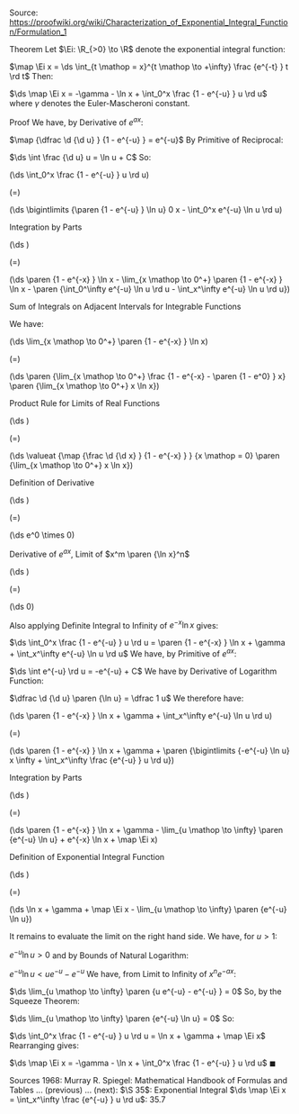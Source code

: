 # 

Source: https://proofwiki.org/wiki/Characterization_of_Exponential_Integral_Function/Formulation_1

Theorem
Let $\Ei: \R_{>0} \to \R$ denote the exponential integral function:

$\map \Ei x = \ds \int_{t \mathop = x}^{t \mathop \to +\infty} \frac {e^{-t} } t \rd t$
Then:

$\ds \map \Ei x = -\gamma - \ln x + \int_0^x \frac {1 - e^{-u} } u \rd u$
where $\gamma$ denotes the Euler-Mascheroni constant.


Proof
We have, by Derivative of $e^{a x}$: 

$\map {\dfrac \d {\d u} } {1 - e^{-u} } = e^{-u}$
By Primitive of Reciprocal:

$\ds \int \frac {\d u} u = \ln u + C$
So: 














\(\ds \int_0^x \frac {1 - e^{-u} } u \rd u\)

\(=\)







\(\ds \bigintlimits {\paren {1 - e^{-u} } \ln u} 0 x - \int_0^x e^{-u} \ln u \rd u\)





Integration by Parts














\(\ds \)

\(=\)







\(\ds \paren {1 - e^{-x} } \ln x - \lim_{x \mathop \to 0^+} \paren {1 - e^{-x} } \ln x - \paren {\int_0^\infty e^{-u} \ln u \rd u - \int_x^\infty e^{-u} \ln u \rd u}\)





Sum of Integrals on Adjacent Intervals for Integrable Functions



We have: 














\(\ds \lim_{x \mathop \to 0^+} \paren {1 - e^{-x} } \ln x\)

\(=\)







\(\ds \paren {\lim_{x \mathop \to 0^+} \frac {1 - e^{-x} - \paren {1 - e^0} } x} \paren {\lim_{x \mathop \to 0^+} x \ln x}\)





Product Rule for Limits of Real Functions














\(\ds \)

\(=\)







\(\ds \valueat {\map {\frac \d {\d x} } {1 - e^{-x} } } {x \mathop = 0} \paren {\lim_{x \mathop \to 0^+} x \ln x}\)





Definition of Derivative














\(\ds \)

\(=\)







\(\ds e^0 \times 0\)





Derivative of $e^{a x}$, Limit of $x^m \paren {\ln x}^n$














\(\ds \)

\(=\)







\(\ds 0\)









Also applying Definite Integral to Infinity of $e^{-x} \ln x$ gives:

$\ds \int_0^x \frac {1 - e^{-u} } u \rd u = \paren {1 - e^{-x} } \ln x + \gamma + \int_x^\infty e^{-u} \ln u \rd u$
We have, by Primitive of $e^{a x}$:

$\ds \int e^{-u} \rd u = -e^{-u} + C$
We have by Derivative of Logarithm Function:

$\dfrac \d {\d u} \paren {\ln u} = \dfrac 1 u$
We therefore have: 














\(\ds \paren {1 - e^{-x} } \ln x + \gamma + \int_x^\infty e^{-u} \ln u \rd u\)

\(=\)







\(\ds \paren {1 - e^{-x} } \ln x + \gamma + \paren {\bigintlimits {-e^{-u} \ln u} x \infty + \int_x^\infty \frac {e^{-u} } u \rd u}\)





Integration by Parts














\(\ds \)

\(=\)







\(\ds \paren {1 - e^{-x} } \ln x + \gamma - \lim_{u \mathop \to \infty} \paren {e^{-u} \ln u} + e^{-x} \ln x + \map \Ei x\)





Definition of Exponential Integral Function














\(\ds \)

\(=\)







\(\ds \ln x + \gamma + \map \Ei x - \lim_{u \mathop \to \infty} \paren {e^{-u} \ln u}\)









It remains to evaluate the limit on the right hand side. 
We have, for $u > 1$:

$e^{-u} \ln u > 0$
and by Bounds of Natural Logarithm: 

$e^{-u} \ln u < u e^{-u} - e^{-u}$
We have, from Limit to Infinity of $x^n e^{-a x}$: 

$\ds \lim_{u \mathop \to \infty} \paren {u e^{-u} - e^{-u} } = 0$
So, by the Squeeze Theorem: 

$\ds \lim_{u \mathop \to \infty} \paren {e^{-u} \ln u} = 0$
So: 

$\ds \int_0^x \frac {1 - e^{-u} } u \rd u = \ln x + \gamma + \map \Ei x$
Rearranging gives: 

$\ds \map \Ei x = -\gamma - \ln x + \int_0^x \frac {1 - e^{-u} } u \rd u$
$\blacksquare$


Sources
1968: Murray R. Spiegel: Mathematical Handbook of Formulas and Tables ... (previous) ... (next): $\S 35$: Exponential Integral $\ds \map \Ei x = \int_x^\infty \frac {e^{-u} } u \rd u$: $35.7$




